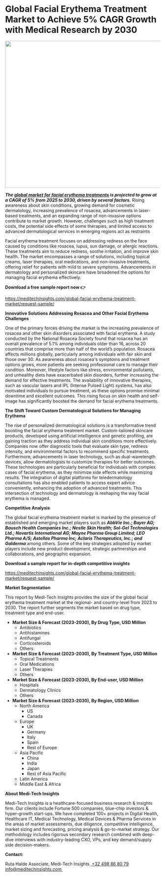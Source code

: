 <H1> Global Facial Erythema Treatment Market to Achieve 5% CAGR Growth with Medical Research by 2030  </H1>
<img class="alignnone size-full wp-image-1509" src="http://dailyinvestorhub.com/wp-content/uploads/2025/03/Facial_Erythema5.png" alt="" width="752" height="479" />

<strong><em>The </em></strong><a href="https://meditechinsights.com/global-facial-erythema-treatment-market/"><strong><em>global market for facial erythema treatments</em></strong></a><strong><em> is projected to grow at a CAGR of 5% from 2025 to 2030, driven by several factors.</em></strong> Rising awareness about skin conditions, growing demand for cosmetic dermatology, increasing prevalence of rosacea, advancements in laser-based treatments, and an expanding range of non-invasive options contribute to market growth. However, challenges such as high treatment costs, the potential side effects of some therapies, and limited access to advanced dermatological services in emerging regions act as restraints

Facial erythema treatment focuses on addressing redness on the face caused by conditions like rosacea, lupus, sun damage, or allergic reactions. These treatments aim to reduce redness, soothe irritation, and improve skin health. The market encompasses a range of solutions, including topical creams, laser therapies, oral medications, and non-invasive treatments, offering relief for patients with mild to severe symptoms. Advancements in dermatology and personalized skincare have broadened the options for managing facial erythema effectively.

<strong>Download a free sample report now </strong><strong>👉</strong>

<a href="https://meditechinsights.com/global-facial-erythema-treatment-market/request-sample/">https://meditechinsights.com/global-facial-erythema-treatment-market/request-sample/</a>

<strong>Innovative Solutions Addressing Rosacea and Other Facial Erythema Challenges</strong>

One of the primary forces driving the market is the increasing prevalence of rosacea and other skin disorders associated with facial erythema. A study conducted by the National Rosacea Society found that rosacea has an overall prevalence of 5.1% among individuals older than 16, across 20 countries that comprise more than half of the world’s population. Rosacea affects millions globally, particularly among individuals with fair skin and those over 30. As awareness about rosacea's symptoms and treatment options grows, more patients are seeking professional care to manage their condition. Moreover, lifestyle factors like stress, environmental pollutants, and unhealthy diets have exacerbated skin disorders, further increasing the demand for effective treatments. The availability of innovative therapies, such as vascular lasers and IPL (Intense Pulsed Light) systems, has also motivated individuals to pursue treatment, as these options promise minimal downtime and excellent outcomes. This rising focus on skin health and self-image has significantly boosted the demand for facial erythema treatments.

<strong>The Shift Toward Custom Dermatological Solutions for Managing Erythema</strong>

The rise of personalized dermatological solutions is a transformative trend boosting the facial erythema treatment market. Custom-tailored skincare products, developed using artificial intelligence and genetic profiling, are gaining traction as they address individual skin conditions more effectively. Companies now offer diagnostic tools that evaluate skin type, redness intensity, and environmental factors to recommend specific treatments. Furthermore, advancements in laser technology, such as dual-wavelength devices, allow dermatologists to customize therapies for better outcomes. These technologies are particularly beneficial for individuals with complex cases of facial erythema, as they minimize side effects while maximizing results. The integration of digital platforms for teledermatology consultations has also enabled patients to access expert advice conveniently, enhancing the adoption of advanced treatments. This intersection of technology and dermatology is reshaping the way facial erythema is managed.

<strong>Competitive Analysis</strong>

The global facial erythema treatment market is marked by the presence of established and emerging market players such as <strong><em>AbbVie Inc.; Bayer AG; Bausch Health Companies Inc.; Nestle Skin Health; Sol-Gel Technologies Ltd.; Novartis International AG; Mayne Pharma Group Limited; LEO Pharma A/S; Astellas Pharma Inc; Aclaris Therapeutics, Inc.; and Galderma </em></strong>among others. Some of the key strategies adopted by market players include new product development, strategic partnerships and collaborations, and geographic expansion.

<strong>Download a sample report for in-depth competitive insights</strong>

<a href="https://meditechinsights.com/global-facial-erythema-treatment-market/request-sample/">https://meditechinsights.com/global-facial-erythema-treatment-market/request-sample/</a>

<strong>Market Segmentation</strong>

This report by Medi-Tech Insights provides the size of the global facial erythema treatment market at the regional- and country-level from 2023 to 2030. The report further segments the market based on drug type, treatment type and end-user.
<ul>
 	<li><strong>Market Size &amp; Forecast (2023-2030), By Drug Type, USD Million</strong>
<ul>
 	<li>Antibiotics</li>
 	<li>Antihistamines</li>
 	<li>Antifungal</li>
 	<li>Corticosteroids</li>
 	<li>Others</li>
</ul>
</li>
 	<li><strong>Market Size &amp; Forecast (2023-2030), By Treatment Type, USD Million</strong>
<ul>
 	<li>Topical Treatments</li>
 	<li>Oral Medications</li>
 	<li>Laser Therapies</li>
 	<li>Others</li>
</ul>
</li>
 	<li><strong>Market Size &amp; Forecast (2023-2030), By End-user, USD Million</strong>
<ul>
 	<li>Hospitals</li>
 	<li>Dermatology Clinics</li>
 	<li>Others</li>
</ul>
</li>
 	<li><strong>Market Size &amp; Forecast (2023-2030), By Region, USD Million</strong>
<ul>
 	<li>North America
<ul>
 	<li>US</li>
 	<li>Canada</li>
</ul>
</li>
 	<li>Europe
<ul>
 	<li>UK</li>
 	<li>Germany</li>
 	<li>Italy</li>
 	<li>Spain</li>
 	<li>Rest of Europe</li>
</ul>
</li>
 	<li>Asia Pacific
<ul>
 	<li>China</li>
 	<li>India</li>
 	<li>Japan</li>
 	<li>Rest of Asia Pacific</li>
</ul>
</li>
 	<li>Latin America</li>
 	<li>Middle East &amp; Africa</li>
</ul>
</li>
</ul>
<strong>About Medi-Tech Insights</strong>

Medi-Tech Insights is a healthcare-focused business research &amp; insights firm. Our clients include Fortune 500 companies, blue-chip investors &amp; hyper-growth start-ups. We have completed 100+ projects in Digital Health, Healthcare IT, Medical Technology, Medical Devices &amp; Pharma Services in the areas of market assessments, due diligence, competitive intelligence, market sizing and forecasting, pricing analysis &amp; go-to-market strategy. Our methodology includes rigorous secondary research combined with deep-dive interviews with industry-leading CXO, VPs, and key demand/supply side decision-makers.

<strong>Contact:</strong>

Ruta Halde
Associate, Medi-Tech Insights
<u> +32 498 86 80 79
</u><a href="mailto:info@meditechinsights.com">info@meditechinsights.com</a><u> </u>
